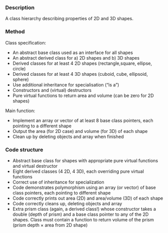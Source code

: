 ### Description
A class hierarchy describing properties of 2D and 3D shapes.

### Method
Class specification:
* An abstract base class used as an interface for all shapes
* An abstract derived class for a) 2D shapes and b) 3D shapes
* Derived classes for at least 4 2D shapes (rectangle,square, ellipse, circle)
* Derived classes for at least 4 3D shapes (cuboid, cube, ellipsoid, sphere)
* Use additional inheritance for specialisation (“is a”)
* Constructors and (virtual) destructors
* Pure virtual functions to return area and volume (can be zero for 2D shapes)

Main function:
* Implement an array or vector of at least 8 base class pointers, each pointing to a different shape
* Output the area (for 2D case) and volume (for 3D) of each shape
* Clean up by deleting objects and array when finished

### Code structure
* Abstract base class for shapes with appropriate pure virtual functions and virtual destructor
* Eight derived classes (4 2D, 4 3D), each overriding pure virtual functions
* Correct use of inheritance for specialization
* Code demonstrates polymorphism using an array (or vector) of base class pointers, each pointing to different shape
* Code correctly prints out area (2D) and area/volume (3D) of each shape
* Code correctly cleans up, deleting objects and array
* Extra prism class (again, a derived class!) whose constructor takes a double (depth of prism) and a base class pointer to any of the 2D shapes. Class must contain a function to return volume of the prism (prism depth × area from 2D shape)